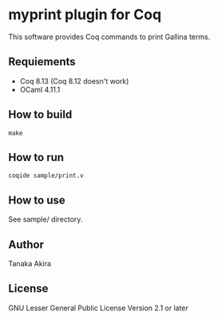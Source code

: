 # myprint plugin for Coq

This software provides Coq commands to print Gallina terms.

## Requiements

- Coq 8.13 (Coq 8.12 doesn't work)
- OCaml 4.11.1

## How to build

    make

## How to run

    coqide sample/print.v

## How to use

See sample/ directory.

## Author

Tanaka Akira

## License

GNU Lesser General Public License Version 2.1 or later
